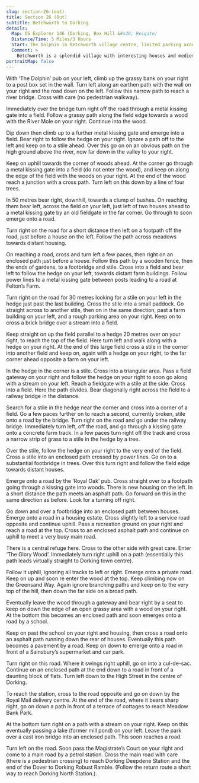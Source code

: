 ```yaml
---
slug: section-26-(out)
title: Section 26 (Out)
subtitle: Betchworth to Dorking
details:
  Map: OS Explorer 146 (Dorking, Box Hill &#x26; Reigate)
  Distance/Time: 5 Miles/3 Hours
  Start: The Dolphin in Betchworth village centre, limited parking around the village or ask in pub.
  Comment: >
    Betchworth is a splendid village with interesting houses and medieval church. The walk is through gracious countryside with a fair sprinkling of stiles. The final stretch into Dorking is inevitably urbanised, but former country footpaths weave between houses and gardens into the very heart of the town with a long decline from Tower Hill offering panoramic views.
portraitMap: false
---
```

With ‘The Dolphin’ pub on your left, climb up the grassy bank on your right to a post box set in the wall. Turn left along an earthen path with the wall on your right and the road down on the left. Follow this narrow path to reach a river bridge. Cross with care (no pedestrian walkway).

Immediately over the bridge turn right off the road through a metal kissing gate into a field. Follow a grassy path along the field edge towards a wood with the River Mole on your right. Continue into the wood.

Dip down then climb up to a further metal kissing gate and emerge into a field. Bear right to follow the hedge on your right. Ignore a path off to the left and keep on to a stile ahead. Over this go on on an obvious path on the high ground above the river, now far down in the valley to your right.

Keep on uphill towards the corner of woods ahead. At the corner go through a metal kissing gate into a field (do not enter the wood), and keep on along the edge of the field with the woods on your right. At the end of the wood reach a junction with a cross path. Turn left on this down by a line of four trees.

In 50 metres bear right, downhill, towards a clump of bushes. On reaching them bear left, across the field on your left, just left of two houses ahead to a metal kissing gate by an old fieldgate in the far corner. Go through to soon emerge onto a road.

Turn right on the road for a short distance then left on a footpath off the road, just before a house on the left. Follow the path across meadows towards distant housing.

On reaching a road, cross and turn left a few paces, then right on an enclosed path just before a house. Follow this path by a wooden fence, then the ends of gardens, to a footbridge and stile. Cross into a field and bear left to follow the hedge on your left, towards distant farm buildings. Follow power lines to a metal kissing gate between posts leading to a road at Felton’s Farm.

Turn right on the road for 30 metres looking for a stile on your left in the hedge just past the last building. Cross the stile into a small paddock. Go straight across to another stile, then on in the same direction, past a farm building on your left, and a rough parking area on your right. Keep on to cross a brick bridge over a stream into a field.

Keep straight on up the field parallel to a hedge 20 metres over on your right, to reach the top of the field. Here turn left and walk along with a hedge on your right. At the end of this large field cross a stile in the corner into another field and keep on, again with a hedge on your right, to the far corner ahead opposite a farm on your left.

In the hedge in the corner is a stile. Cross into a triangular area. Pass a field gateway on your right and follow the hedge on your right to soon go along with a stream on your left. Reach a fieldgate with a stile at the side. Cross into a field. Here the path divides. Bear diagonally right across the field to a railway bridge in the distance.

Search for a stile in the hedge near the corner and cross into a corner of a field. Go a few paces further on to reach a second, currently broken, stile onto a road by the bridge. Turn right on the road and go under the railway bridge. Immediately turn left, off the road, and go through a kissing gate onto a concrete farm track. In a few paces turn right off the track and cross a narrow strip of grass to a stile in the hedge by a tree.

Over the stile, follow the hedge on your right to the very end of the field. Cross a stile into an enclosed path crossed by power lines. Go on to a substantial footbridge in trees. Over this turn right and follow the field edge towards distant houses.

Emerge onto a road by the ‘Royal Oak’ pub. Cross straight over to a footpath going through a kissing gate into woods. There is new housing on the left. In a short distance the path meets an asphalt path. Go forward on this in the same direction as before. Look for a turning off right.

Go down and over a footbridge into an enclosed path between houses. Emerge onto a road in a housing estate. Cross slightly left to a service road opposite and continue uphill. Pass a recreation ground on your right and reach a road at the top. Cross to an enclosed asphalt path and continue on uphill to meet a very busy main road.

There is a central refuge here. Cross to the other side with great care. Enter ‘The Glory Wood’. Immediately turn right uphill on a path (essentially this path leads virtually straight to Dorking town centre).

Follow it uphill, ignoring all tracks to left or right. Emerge onto a private road. Keep on up and soon re enter the wood at the top. Keep climbing now on the Greensand Way. Again ignore branching paths and keep on to the very top of the hill, then down the far side on a broad path.

Eventually leave the wood through a gateway and bear right by a seat to keep on down the edge of an open grassy area with a wood on your right. At the bottom this becomes an enclosed path and soon emerges onto a road by a school.

Keep on past the school on your right and housing, then cross a road onto an asphalt path running down the rear of houses. Eventually this path becomes a pavement by a road. Keep on down to emerge onto a road in front of a Sainsbury’s supermarket and car park.

Turn right on this road. Where it swings right uphill, go on into a cul-de-sac. Continue on an enclosed path at the end down to a road in front of a daunting block of flats. Turn left down to the High Street in the centre of Dorking.

To reach the station, cross to the road opposite and go on down by the Royal Mail delivery centre. At the end of the road, where it bears sharp right, go on down a path in front of a terrace of cottages to reach Meadow Bank Park.

At the bottom turn right on a path with a stream on your right. Keep on this eventually passing a lake (former mill pond) on your left. Leave the park over a cast iron bridge into an enclosed path. This soon reaches a road.

Turn left on the road. Soon pass the Magistrate’s Court on your right and come to a main road by a petrol station. Cross the main road with care (there is a pedestrian crossing) to reach Dorking Deepdene Station and the end of the Dover to Dorking Robust Ramble. (Follow the return route a short way to reach Dorking North Station.).

